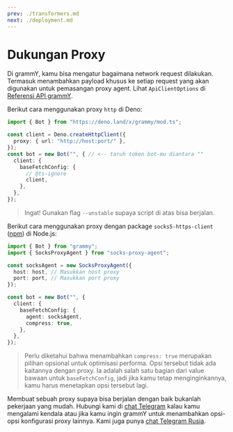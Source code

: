 ```yaml
---
prev: ./transformers.md
next: ./deployment.md
---
```


# Dukungan Proxy

Di grammY, kamu bisa mengatur bagaimana network request dilakukan.
Termasuk menambahkan payload khusus ke setiap request yang akan digunakan untuk pemasangan proxy agent.
Lihat `ApiClientOptions` di [Referensi API grammY](https://deno.land/x/grammy/mod.ts?s=ApiClientOptions).

Berikut cara menggunakan proxy `http` di Deno:

```ts
import { Bot } from "https://deno.land/x/grammy/mod.ts";

const client = Deno.createHttpClient({
  proxy: { url: "http://host:port/" },
});
const bot = new Bot("", { // <-- taruh token bot-mu diantara ""
  client: {
    baseFetchConfig: {
      // @ts-ignore
      client,
    },
  },
});
```

> Ingat! Gunakan flag `--unstable` supaya script di atas bisa berjalan.

Berikut cara menggunakan proxy dengan package `socks5-https-client` ([npm](https://www.npmjs.com/package/socks-proxy-agent)) di Node.js:

```ts
import { Bot } from "grammy";
import { SocksProxyAgent } from "socks-proxy-agent";

const socksAgent = new SocksProxyAgent({
  host: host, // Masukkan host proxy
  port: port, // Masukkan port proxy
});

const bot = new Bot("", {
  client: {
    baseFetchConfig: {
      agent: socksAgent,
      compress: true,
    },
  },
});
```

> Perlu diketahui bahwa menambahkan `compress: true` merupakan pilihan opsional untuk optimisasi performa.
> Opsi tersebut tidak ada kaitannya dengan proxy.
> Ia adalah salah satu bagian dari value bawaan untuk `baseFetchConfig`, jadi jika kamu tetap menginginkannya, kamu harus menetapkan opsi tersebut lagi.

Membuat sebuah proxy supaya bisa berjalan dengan baik bukanlah pekerjaan yang mudah.
Hubungi kami di [chat Telegram](https://t.me/grammyjs) kalau kamu mengalami kendala atau jika kamu ingin grammY untuk menambahkan opsi-opsi konfigurasi proxy lainnya.
Kami juga punya [chat Telegram Rusia](https://t.me/grammyjs_ru).

